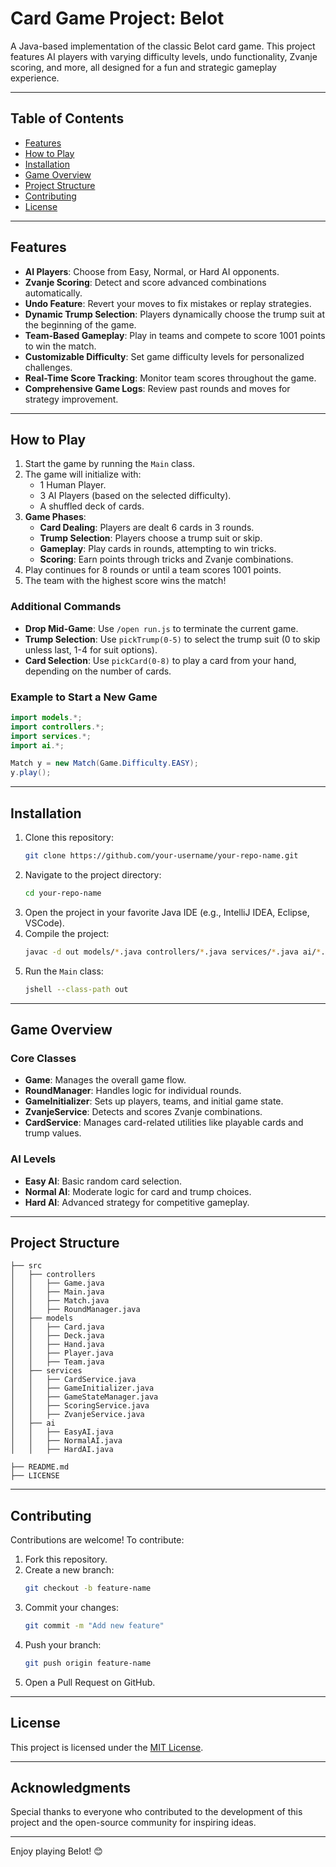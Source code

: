 # Card Game Project: Belot

A Java-based implementation of the classic Belot card game. This project features AI players with varying difficulty levels, undo functionality, Zvanje scoring, and more, all designed for a fun and strategic gameplay experience.

---

## Table of Contents
- [Features](#features)
- [How to Play](#how-to-play)
- [Installation](#installation)
- [Game Overview](#game-overview)
- [Project Structure](#project-structure)
- [Contributing](#contributing)
- [License](#license)

---

## Features
- **AI Players**: Choose from Easy, Normal, or Hard AI opponents.
- **Zvanje Scoring**: Detect and score advanced combinations automatically.
- **Undo Feature**: Revert your moves to fix mistakes or replay strategies.
- **Dynamic Trump Selection**: Players dynamically choose the trump suit at the beginning of the game.
- **Team-Based Gameplay**: Play in teams and compete to score 1001 points to win the match.
- **Customizable Difficulty**: Set game difficulty levels for personalized challenges.
- **Real-Time Score Tracking**: Monitor team scores throughout the game.
- **Comprehensive Game Logs**: Review past rounds and moves for strategy improvement.

---

## How to Play
1. Start the game by running the `Main` class.
2. The game will initialize with:
   - 1 Human Player.
   - 3 AI Players (based on the selected difficulty).
   - A shuffled deck of cards.
3. **Game Phases**:
   - **Card Dealing**: Players are dealt 6 cards in 3 rounds.
   - **Trump Selection**: Players choose a trump suit or skip.
   - **Gameplay**: Play cards in rounds, attempting to win tricks.
   - **Scoring**: Earn points through tricks and Zvanje combinations.
4. Play continues for 8 rounds or until a team scores 1001 points.
5. The team with the highest score wins the match!

### Additional Commands
- **Drop Mid-Game**: Use `/open run.js` to terminate the current game.
- **Trump Selection**: Use `pickTrump(0-5)` to select the trump suit (0 to skip unless last, 1-4 for suit options).
- **Card Selection**: Use `pickCard(0-8)` to play a card from your hand, depending on the number of cards.

### Example to Start a New Game
```java
import models.*;
import controllers.*;
import services.*;
import ai.*;

Match y = new Match(Game.Difficulty.EASY);
y.play();
```

---

## Installation

1. Clone this repository:
   ```bash
   git clone https://github.com/your-username/your-repo-name.git
   ```
2. Navigate to the project directory:
   ```bash
   cd your-repo-name
   ```
3. Open the project in your favorite Java IDE (e.g., IntelliJ IDEA, Eclipse, VSCode).
4. Compile the project:
   ```bash
   javac -d out models/*.java controllers/*.java services/*.java ai/*.java
   ```
5. Run the `Main` class:
   ```bash
   jshell --class-path out
   ```

---

## Game Overview
### Core Classes
- **Game**: Manages the overall game flow.
- **RoundManager**: Handles logic for individual rounds.
- **GameInitializer**: Sets up players, teams, and initial game state.
- **ZvanjeService**: Detects and scores Zvanje combinations.
- **CardService**: Manages card-related utilities like playable cards and trump values.

### AI Levels
- **Easy AI**: Basic random card selection.
- **Normal AI**: Moderate logic for card and trump choices.
- **Hard AI**: Advanced strategy for competitive gameplay.

---

## Project Structure
```plaintext
├── src
│   ├── controllers
│   │   ├── Game.java
│   │   ├── Main.java
│   │   ├── Match.java
│   │   ├── RoundManager.java
│   ├── models
│   │   ├── Card.java
│   │   ├── Deck.java
│   │   ├── Hand.java
│   │   ├── Player.java
│   │   ├── Team.java
│   ├── services
│   │   ├── CardService.java
│   │   ├── GameInitializer.java
│   │   ├── GameStateManager.java
│   │   ├── ScoringService.java
│   │   ├── ZvanjeService.java
│   ├── ai
│   │   ├── EasyAI.java
│   │   ├── NormalAI.java
│   │   ├── HardAI.java

├── README.md
├── LICENSE
```

---

## Contributing
Contributions are welcome! To contribute:

1. Fork this repository.
2. Create a new branch:
   ```bash
   git checkout -b feature-name
   ```
3. Commit your changes:
   ```bash
   git commit -m "Add new feature"
   ```
4. Push your branch:
   ```bash
   git push origin feature-name
   ```
5. Open a Pull Request on GitHub.

---

## License
This project is licensed under the [MIT License](LICENSE).

---

## Acknowledgments
Special thanks to everyone who contributed to the development of this project and the open-source community for inspiring ideas.

---

Enjoy playing Belot! 😊

